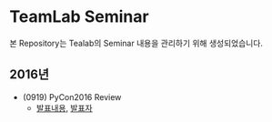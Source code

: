# TeamLab Seminar
본 Repository는 Tealab의 Seminar 내용을 관리하기 위해 생성되었습니다.

## 2016년
- (0919) PyCon2016 Review 
    - [발표내용](자료링크), [발표자](발표자Github링크)
